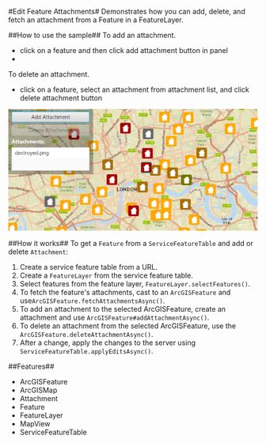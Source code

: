 #Edit Feature Attachments#
Demonstrates how you can add, delete, and fetch an attachment from a Feature in a FeatureLayer. 

##How to use the sample##
To add an attachment.
  - click on a feature and then click add attachment button in panel
  - 
To delete an attachment.
  - click on a feature, select an attachment from attachment list, and click delete attachment button

![](EditFeatureAttachments.png)

##How it works##
To get a `Feature` from a `ServiceFeatureTable` and add or delete `Attachment`:

1. Create a service feature table from a URL.
2. Create a `FeatureLayer` from the service feature table.
3. Select features from the feature layer, `FeatureLayer.selectFeatures()`.
4. To fetch the feature's attachments, cast to an `ArcGISFeature` and use`ArcGISFeature.fetchAttachmentsAsync()`.
5. To add an attachment to the selected ArcGISFeature, create an attachment and use `ArcGISFeature#addAttachmentAsync()`.
6. To delete an attachment from the selected ArcGISFeature, use the `ArcGISFeature.deleteAttachmentAsync()`.
7. After a change, apply the changes to the server using `ServiceFeatureTable.applyEditsAsync()`.

##Features##
- ArcGISFeature
- ArcGISMap
- Attachment
- Feature
- FeatureLayer
- MapView
- ServiceFeatureTable
